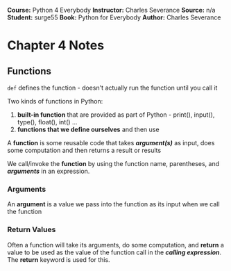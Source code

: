 __Course:__ Python 4 Everybody
__Instructor:__ Charles Severance
__Source:__ n/a
__Student:__ surge55
__Book:__ Python for Everybody
__Author:__ Charles Severance


# Chapter 4 Notes
## Functions



`def` defines the function - doesn't actually run the function until you call it

Two kinds of functions in Python:

1) **built-in function** that are provided as part of Python - print(), input(), type(), float(), int() ...
2) **functions that we define ourselves** and then use



A **function** is some reusable code that takes ***argument(s)*** as input, does some computation and then returns a result or results

We call/invoke the **function** by using the function name, parentheses, and ***arguments*** in an expression. 



### Arguments

An **argument** is a value we pass into the function as its input when we call the function



### Return Values

Often a function will take its arguments, do some computation, and **return** a value to be used as the value of the function call in the ***calling expression***. The **return** keyword is used for this.
